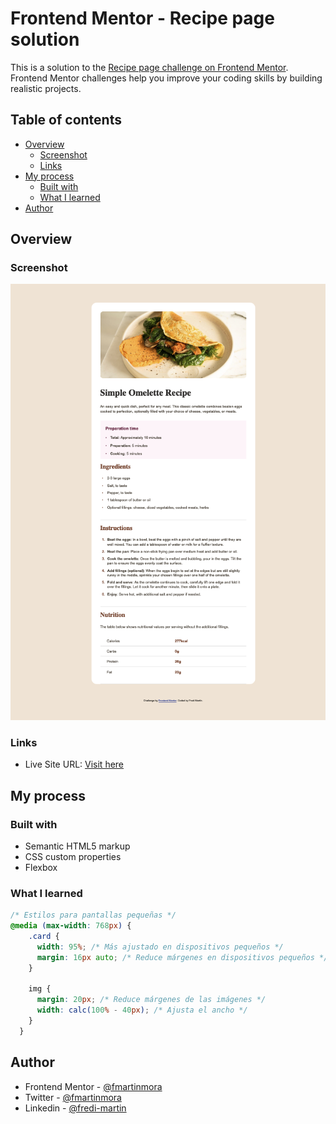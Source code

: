# Frontend Mentor - Recipe page solution

This is a solution to the [Recipe page challenge on Frontend Mentor](https://www.frontendmentor.io/challenges/recipe-page-KiTsR8QQKm). Frontend Mentor challenges help you improve your coding skills by building realistic projects. 

## Table of contents

- [Overview](#overview)
  - [Screenshot](#screenshot)
  - [Links](#links)
- [My process](#my-process)
  - [Built with](#built-with)
  - [What I learned](#what-i-learned)
- [Author](#author)

## Overview

### Screenshot

![](./screenshot.jpg)

### Links

- Live Site URL: [Visit here](https://recipe-page-fmartinmorateam.vercel.app/)

## My process

### Built with

- Semantic HTML5 markup
- CSS custom properties
- Flexbox

### What I learned

```css
/* Estilos para pantallas pequeñas */
@media (max-width: 768px) {
    .card {
      width: 95%; /* Más ajustado en dispositivos pequeños */
      margin: 16px auto; /* Reduce márgenes en dispositivos pequeños */
    }
  
    img {
      margin: 20px; /* Reduce márgenes de las imágenes */
      width: calc(100% - 40px); /* Ajusta el ancho */
    }
  }
```
## Author

- Frontend Mentor - [@fmartinmora](https://www.frontendmentor.io/profile/fmartinmora)
- Twitter - [@fmartinmora](https://www.twitter.com/fmartinmora)
- Linkedin - [@fredi-martin](https://www.linkedin.com/in/fredi-martin/)
